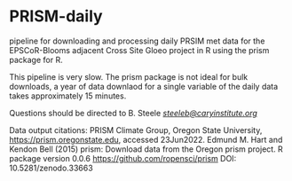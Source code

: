 # PRISM-daily
pipeline for downloading and processing daily PRSIM met data for the EPSCoR-Blooms adjacent Cross Site Gloeo project in R using the prism package for R. 

This pipeline is very slow. The prism package is not ideal for bulk downloads, a year of data downlaod for a single variable of the daily data takes approximately 15 minutes.

Questions should be directed to B. Steele *steeleb@caryinstitute.org*

Data output citations:
PRISM Climate Group, Oregon State University, https://prism.oregonstate.edu, accessed 23Jun2022.
Edmund M. Hart and Kendon Bell (2015) prism: Download data from the Oregon prism project. R package version 0.0.6 https://github.com/ropensci/prism DOI: 10.5281/zenodo.33663

